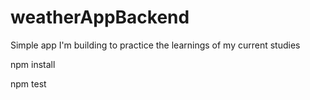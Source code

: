 # weatherAppBackend
Simple app I'm building to practice the learnings of my current studies

npm install

npm test
